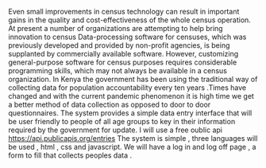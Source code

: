 Even small improvements in census technology can result in important gains in the quality and cost-effectiveness of the whole census operation. At present a number of organizations are attempting to help bring innovation to census
Data-processing software for censuses, which was previously developed and provided by non-profit agencies, is being supplanted by commercially available software. However, customizing general-purpose software for census purposes requires considerable programming skills, which may not always be available in a census organization.
In Kenya the government has been using the traditional way of collecting data for population accountability every ten years .Times have changed and with the current pandemic phenomenon it is high time we get a better method of data collection as opposed to door to door questionnaires. 
The system provides a simple data entry interface that will be user friendly to people of all age groups to key in their information required by the government for update.
I will use a free oublic api https://api.publicapis.org/entries
The system is simple , three languages will be used , html , css and javascript. 
We will have a log in and log off page , a form to fill that collects peoples data .